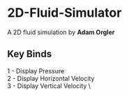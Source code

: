 # 2D-Fluid-Simulator
A 2D fluid simulation by **Adam Orgler**

## Key Binds
1 - Display Pressure \
2 - Display Horizontal Velocity \
3 - Display Vertical Velocity \
